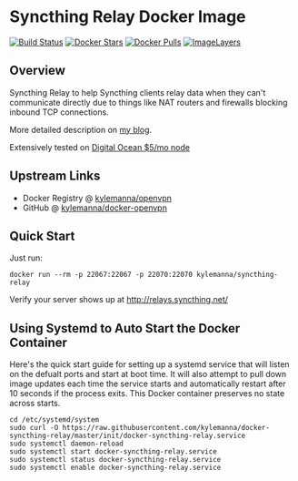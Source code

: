 # Syncthing Relay Docker Image 

[![Build Status](https://travis-ci.org/kylemanna/docker-syncthing-relay.svg)](https://travis-ci.org/kylemanna/docker-syncthing-relay)
[![Docker Stars](https://img.shields.io/docker/stars/kylemanna/syncthing-relay.svg)](https://hub.docker.com/r/kylemanna/syncthing-relay/)
[![Docker Pulls](https://img.shields.io/docker/pulls/kylemanna/syncthing-relay.svg)](https://hub.docker.com/r/kylemanna/syncthing-relay/)
[![ImageLayers](https://images.microbadger.com/badges/image/kylemanna/syncthing-relay.svg)](https://microbadger.com/#/images/kylemanna/syncthing-relay)

## Overview
Syncthing Relay to help Syncthing clients relay data when they can't communicate directly due to things like NAT routers and firewalls blocking inbound TCP connections.

More detailed description on [my blog](https://blog.kylemanna.com/sharing/syncthing-relay-docker-container/).

Extensively tested on [Digital Ocean $5/mo node](http://do.co/2d7vkfJ)

## Upstream Links

* Docker Registry @ [kylemanna/openvpn](https://hub.docker.com/r/kylemanna/syncthing-relay/)
* GitHub @ [kylemanna/docker-openvpn](https://github.com/kylemanna/docker-syncthing-relay)

## Quick Start

Just run:

    docker run --rm -p 22067:22067 -p 22070:22070 kylemanna/syncthing-relay

Verify your server shows up at http://relays.syncthing.net/

## Using Systemd to Auto Start the Docker Container

Here's the quick start guide for setting up a systemd service that will listen on the defualt ports and start at boot time.  It will also attempt to pull down image updates each time the service starts and automatically restart after 10 seconds if the process exits.  This Docker container preserves no state across starts.

    cd /etc/systemd/system
    sudo curl -O https://raw.githubusercontent.com/kylemanna/docker-syncthing-relay/master/init/docker-syncthing-relay.service
    sudo systemctl daemon-reload
    sudo systemctl start docker-syncthing-relay.service
    sudo systemctl status docker-syncthing-relay.service
    sudo systemctl enable docker-syncthing-relay.service
